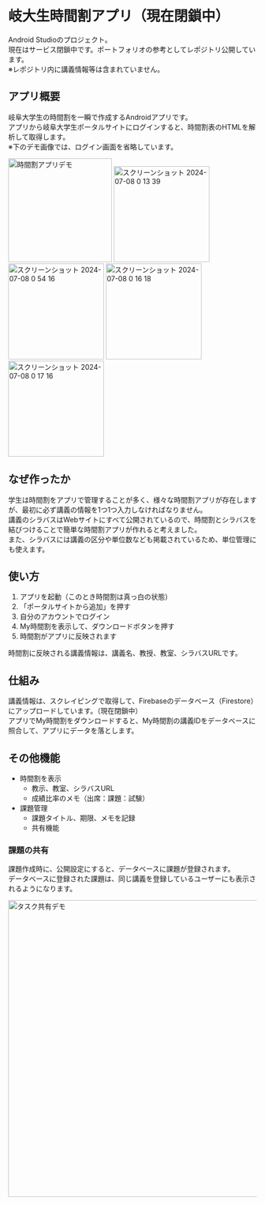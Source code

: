 # 岐大生時間割アプリ（現在閉鎖中）

Android Studioのプロジェクト。<br>
現在はサービス閉鎖中です。ポートフォリオの参考としてレポジトリ公開しています。<br>
※レポジトリ内に講義情報等は含まれていません。

## アプリ概要
岐阜大学生の時間割を一瞬で作成するAndroidアプリです。<br>
アプリから岐阜大学生ポータルサイトにログインすると、時間割表のHTMLを解析して取得します。<br>
※下のデモ画像では、ログイン画面を省略しています。

<img width="210" alt="時間割アプリデモ" src="https://github.com/oor30/Timetable/assets/66106684/eac89846-dd32-40c6-8596-bd14f3db5913">
<img width="194" alt="スクリーンショット 2024-07-08 0 13 39" src="https://github.com/oor30/Timetable/assets/66106684/a71fa09e-ae75-43f3-b9f9-fcabdd72e8b3">
<img width="194" alt="スクリーンショット 2024-07-08 0 54 16" src="https://github.com/oor30/Timetable/assets/66106684/87137d20-c068-43cd-a91b-1e767a784746">
<img width="194" alt="スクリーンショット 2024-07-08 0 16 18" src="https://github.com/oor30/Timetable/assets/66106684/85d0f167-f282-485f-ba62-8108df033266">
<img width="194" alt="スクリーンショット 2024-07-08 0 17 16" src="https://github.com/oor30/Timetable/assets/66106684/0507c279-6280-4d53-b6d3-eb9d9925c38d">


## なぜ作ったか

学生は時間割をアプリで管理することが多く、様々な時間割アプリが存在しますが、最初に必ず講義の情報を1つ1つ入力しなければなりません。<br>
講義のシラバスはWebサイトにすべて公開されているので、時間割とシラバスを結びつけることで簡単な時間割アプリが作れると考えました。<br>
また、シラバスには講義の区分や単位数なども掲載されているため、単位管理にも使えます。

## 使い方

1. アプリを起動（このとき時間割は真っ白の状態）
2. 「ポータルサイトから追加」を押す
3. 自分のアカウントでログイン
4. My時間割を表示して、ダウンロードボタンを押す
5. 時間割がアプリに反映されます

時間割に反映される講義情報は、講義名、教授、教室、シラバスURLです。

## 仕組み

講義情報は、スクレイピングで取得して、Firebaseのデータベース（Firestore）にアップロードしています。（現在閉鎖中）<br>
アプリでMy時間割をダウンロードすると、My時間割の講義IDをデータベースに照合して、アプリにデータを落とします。

## その他機能

- 時間割を表示
  - 教示、教室、シラバスURL
  - 成績比率のメモ（出席：課題：試験）
- 課題管理
  - 課題タイトル、期限、メモを記録
  - 共有機能

### 課題の共有

課題作成時に、公開設定にすると、データベースに課題が登録されます。<br>
データベースに登録された課題は、同じ講義を登録しているユーザーにも表示されるようになります。

<img width="601" alt="タスク共有デモ" src="https://github.com/oor30/Timetable/assets/66106684/a2b3d22b-09d8-44c0-8c9a-613bdbfbed37">
